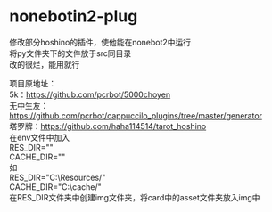 # nonebotin2-plug  
修改部分hoshino的插件，使他能在nonebot2中运行  
将py文件夹下的文件放于src同目录  
改的很烂，能用就行  

项目原地址：  
5k：https://github.com/pcrbot/5000choyen  
无中生友：https://github.com/pcrbot/cappuccilo_plugins/tree/master/generator  
塔罗牌：https://github.com/haha114514/tarot_hoshino  
在env文件中加入  
RES_DIR=""  
CACHE_DIR=""  
如  
RES_DIR="C:\Resources/"  
CACHE_DIR="C:\cache/"  
在RES_DIR文件夹中创建img文件夹，将card中的asset文件夹放入img中

